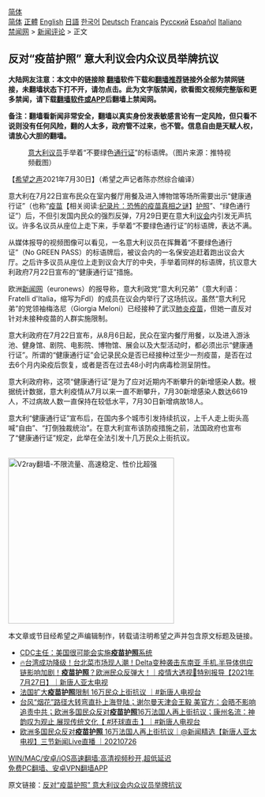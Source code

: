  <!-- 面包屑导航 --> <div class="breadcrumb"><!-- GTranslate: https://gtranslate.io/ -->  <div class="switcher notranslate">  <div class="selected">  <a href="#" onclick="return false;"> 简体</a>  </div>  <div class="option">  <a href="https://www.bannedbook.org" onclick="doGTranslate('zh-CN|zh-CN');jQuery('div.switcher div.selected a').html(jQuery(this).html());return false;" title="简体中文" class="nturl selected"> 简体</a>  <a href="https://www.bannedbook.org/zh-tw/" onclick="doGTranslate('zh-CN|zh-TW');jQuery('div.switcher div.selected a').html(jQuery(this).html());return false;" title="繁體中文" class="nturl"> 正體</a>  <a href="https://www.bannedbook.org/en/" onclick="doGTranslate('zh-CN|en');jQuery('div.switcher div.selected a').html(jQuery(this).html());return false;" title="English" class="nturl"> English</a>  <a href="https://www.bannedbook.org/ja/" onclick="doGTranslate('zh-CN|ja');jQuery('div.switcher div.selected a').html(jQuery(this).html());return false;" title="日本語" class="nturl"> 日語</a>  <a href="https://www.bannedbook.org/ko/" onclick="doGTranslate('zh-CN|ko');jQuery('div.switcher div.selected a').html(jQuery(this).html());return false;" title="한국어" class="nturl"> 한국어</a>  <a href="https://www.bannedbook.org/de/" onclick="doGTranslate('zh-CN|de');jQuery('div.switcher div.selected a').html(jQuery(this).html());return false;" title="Deutsch" class="nturl"> Deutsch</a>  <a href="https://www.bannedbook.org/fr/" onclick="doGTranslate('zh-CN|fr');jQuery('div.switcher div.selected a').html(jQuery(this).html());return false;" title="Français" class="nturl"> Français</a>  <a href="https://www.bannedbook.org/ru/" onclick="doGTranslate('zh-CN|ru');jQuery('div.switcher div.selected a').html(jQuery(this).html());return false;" title="Русский" class="nturl"> Русский</a>  <a href="https://www.bannedbook.org/es/" onclick="doGTranslate('zh-CN|es');jQuery('div.switcher div.selected a').html(jQuery(this).html());return false;" title="Español" class="nturl"> Español</a>  <a href="https://www.bannedbook.org/it/" onclick="doGTranslate('zh-CN|it');jQuery('div.switcher div.selected a').html(jQuery(this).html());return false;" title="Italiano" class="nturl"> Italiano</a>  </div>  </div>      <div class='breadcrumb-sub'><!-- Breadcrumb NavXT 6.3.0 --> <a href="https://www.bannedbook.org/" class="home">禁闻网</a> &gt; <a href="https://www.bannedbook.org/bnews/comments/" class="category">新闻评论</a> &gt; 正文</div></div><h2>反对“疫苗护照” 意大利议会内众议员举牌抗议</h2> <p class="notice"><b>大陆网友注意：本文中的链接除 <a href="https://github.com/bannedbook/fanqiang" >翻墙</a>软件下载和<a href="https://github.com/killgcd/justmysocks/blob/master/README.md">翻墙推荐</a>链接外全部为禁网链接，未翻墙状态下打不开，请勿点击。此为文字版禁闻，欲看图文视频完整版和更多禁闻，请下载<a href="https://github.com/bannedbook/fanqiang">翻墙软件或APP</a>后翻墙上禁闻网。</p><p>备注：翻墙看新闻非常安全，翻墙以真实身份发表敏感言论有一定风险，但只看不说则没有任何风险，翻的人太多，政府管不过来，也不管。信息自由是天赋人权，请放心大胆的翻墙。</b></p>  <div class="entry"> <figure><figcaption><a href="https://www.bannedbook.org/bnews/tag/%e6%84%8f%e5%a4%a7%e5%88%a9/" class="st_tag internal_tag" rel="tag" title="标签 意大利 下的日志">意大利</a><a href="https://www.bannedbook.org/bnews/tag/%e8%ae%ae%e5%91%98/" class="st_tag internal_tag" rel="tag" title="标签 议员 下的日志">议员</a>手举着“不要绿色<a href="https://www.bannedbook.org/bnews/tag/%E9%80%9A%E8%A1%8C%E8%AF%81/" class="st_tag internal_tag" rel="tag" title="标签 通行证 下的日志">通行证</a>”的标语牌。（图片来源：推特视频截图）</figcaption></figure> <p>【<span class='wp_keywordlink_affiliate'><a href="https://www.soundofhope.org" title="希望之声" target="_blank">希望之声</a></span>2021年7月30日】（希望之声记者陈亦然综合编译）</p> <p>意大利在7月22日宣布民众在室内餐厅用餐及进入博物馆等场所需要出示“健康通行证”（也称“<span class='wp_keywordlink'><a href="https://www.bannedbook.org/bnews/tculture/20160630/551027.html" title="疫苗" target="_blank">疫苗</a></span>【相关阅读:<a href='https://www.bannedbook.org/bnews/topimagenews/20180408/925060.html' target='_blank'>纪录片：恐怖的疫苗真相之谜</a>】<a href="https://www.bannedbook.org/bnews/tag/%E6%8A%A4%E7%85%A7/" class="st_tag internal_tag" rel="tag" title="标签 护照 下的日志">护照</a>”、“绿色通行证”）后，不但引发国内民众的强烈反弹，7月29日更在意大利<a href="https://www.bannedbook.org/bnews/tag/%E8%AE%AE%E4%BC%9A/" class="st_tag internal_tag" rel="tag" title="标签 议会 下的日志">议会</a>内引发无声抗议。许多名议员从座位上走下来，手举着“不要绿色通行证”的标语牌，表达不满。</p>  <p>从媒体报导的视频图像可以看见，一名意大利议员在挥舞着“不要绿色通行证”（No GREEN PASS）的标语牌后，被议会内的一名保安追赶着跑出议会大厅。之后许多议员从座位上走到议会大厅的中央，手举着同样的标语牌，抗议意大利政府7月22日宣布的“健康通行证”措施。</p> <p>欧洲<span class='wp_keywordlink_affiliate'><a href="https://www.bannedbook.org/" title="新闻网">新闻网</a></span>（euronews）的报导称，意大利政党“意大利兄弟”（意大利语：Fratelli d&#x27;Italia，缩写为FdI）的成员在议会内举行了这场抗议。虽然“意大利兄弟”的党领袖梅洛尼（Giorgia Meloni）已经接种了武汉<a href="https://www.bannedbook.org/bnews/tag/%e8%82%ba%e7%82%8e/" class="st_tag internal_tag" rel="tag" title="标签 肺炎 下的日志">肺炎</a><a href="https://www.bannedbook.org/bnews/tag/%e7%96%ab%e8%8b%97/" class="st_tag internal_tag" rel="tag" title="标签 疫苗 下的日志">疫苗</a>，但她一直反对针对未接种疫苗的人群实施限制。</p>  <p>意大利政府在7月22日宣布，从8月6日起，民众在室内餐厅用餐，以及进入游泳池、健身馆、剧院、电影院、博物馆、展会以及大型活动时，都必须出示“健康通行证”。所谓的“健康通行证”会记录民众是否已经接种过至少一剂疫苗，是否在过去6个月内染疫后恢复，或者是否在过去48小时内病毒检测呈阴性。</p> <p>意大利政府称，这项“健康通行证”是为了应对近期内不断攀升的新增感染人数。根据统计数据，意大利疫情从7月以来一直不断攀升，7月30新增感染人数达6619人，不过病故人数一直保持在较低水平，7月30日新增病故18人。</p>  <p>意大利“健康通行证”宣布后，在国内多个城市引发持续抗议，上千人走上街头高喊“自由”、“打倒独裁统治”。在意大利宣布该防疫措施之前，法国政府也宣布了“健康通行证”规定，此举在全法引发十几万民众上街抗议。</p> <p><br/><a href="https://github.com/bannedbook/fanqiang/wiki/V2ray%E6%9C%BA%E5%9C%BA"><img src="https://raw.githubusercontent.com/bannedbook/fanqiang/master/v2ss/images/v2free.jpg" width="336" alt="V2ray翻墙-不限流量、高速稳定、性价比超强"></a><br/></p>  <p>本文章或节目经希望之声编辑制作，转载请注明希望之声并包含原文标题及链接。 </p> <ul class='op-related-articles' title='相关阅读'> <li><a href='https://www.bannedbook.org/bnews/comments/20210729/1596267.html' target='_blank'>CDC主任：美国很可能会实施<b>疫苗护照</b>系统</a></li> <li><a href='https://www.bannedbook.org/bnews/bannedvideo/20210727/1595269.html' target='_blank'>🔥台湾成功降级！台北菜市场现人潮！Delta变种袭击东南亚 手机.半导体供应链影响加剧！<b>疫苗护照</b>？欧洲民众反弹大！｜疫情大透视🔹特别报导【2021年7月27日】｜新唐人亚太电视</a></li> <li><a href='https://www.bannedbook.org/bnews/bannedvideo/20210727/1594945.html' target='_blank'>法国扩大<b>疫苗护照</b>限制 16万民众上街抗议 ｜#新唐人电视台</a></li> <li><a href='https://www.bannedbook.org/bnews/bannedvideo/20210726/1594648.html' target='_blank'>台风“烟花”路径大转弯直扑上海登陆；谢尔曼天津会王毅 美官方：会晤不影响追责中共；欧洲多国民众反对<b>疫苗护照</b>16万法国人再上街抗议；康州名流：神韵叹为观止 展现传统文化【 #环球直击 】｜#新唐人电视台</a></li> <li><a href='https://www.bannedbook.org/bnews/bannedvideo/20210726/1594328.html' target='_blank'>欧洲多国民众反对<b>疫苗护照</b> 16万法国人再上街抗议｜@新闻精选【新唐人亚太电视】三节新闻Live直播 ｜20210726</a></li> </ul> <p class="texttj"> <a href="https://github.com/bannedbook/fanqiang/wiki/V2ray%E6%9C%BA%E5%9C%BA" target="_blank">WIN/MAC/安卓/iOS高速翻墙:高清视频秒开,超低延迟</a><br/> <a href="https://github.com/bannedbook/fanqiang/wiki/%E7%A6%81%E9%97%BB%E7%BD%91%E5%AE%89%E5%8D%93%E7%BF%BB%E5%A2%99%E6%96%B0%E9%97%BBAPP" target="_blank">免费PC翻墙、安卓VPN翻墙APP</a></p><p>原文链接：<a class="src_link"  href="https://www.soundofhope.org/post/530864" target="_blank">反对“疫苗护照” 意大利议会内众议员举牌抗议</a></p><a name='sharetosocial'></a>  <div style="margin-bottom:5px;padding-bottom:5px;clear:both"> <div id="archive-pix-1" class="banner-ads"> <!-- AuctionX Display platform tag START --> <div id="26318x728x90x621x_ADSLOT2" clicktrack="%%CLICK_URL_ESC%%"></div> <!-- AuctionX Display platform tag END --> </div> <div id="archive-pix-2" class="banner-ads"> <!-- AuctionX Display platform tag START --> <div id="26315x300x250x621x_ADSLOT2" clicktrack="%%CLICK_URL_ESC%%"></div> <!-- AuctionX Display platform tag END --> </div> </div>  <div id="archive-pix-1" class="banner-ads"> <!-- AuctionX Display platform tag START --> <div id="26318x728x90x621x_ADSLOT3" clicktrack="%%CLICK_URL_ESC%%"></div> <!-- AuctionX Display platform tag END --> </div> </div><!--END ENTRY--> 